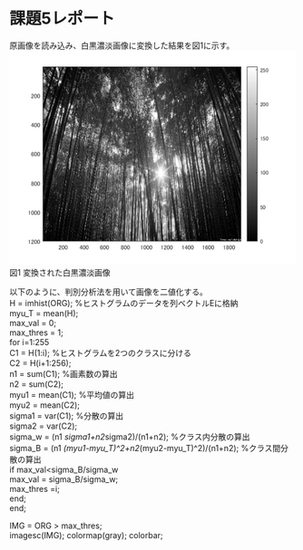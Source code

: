 # 課題5レポート
原画像を読み込み、白黒濃淡画像に変換した結果を図1に示す。
![原画像](https://github.com/r-takano/lecture_image_processing/blob/master/picture/kadai5/kadai5_1.png)  
図1 変換された白黒濃淡画像

以下のように、判別分析法を用いて画像を二値化する。  
H = imhist(ORG); %ヒストグラムのデータを列ベクトルEに格納  
myu_T = mean(H);  
max_val = 0;  
max_thres = 1;  
for i=1:255  
C1 = H(1:i); %ヒストグラムを2つのクラスに分ける  
C2 = H(i+1:256);  
n1 = sum(C1); %画素数の算出  
n2 = sum(C2);  
myu1 = mean(C1); %平均値の算出  
myu2 = mean(C2);  
sigma1 = var(C1); %分散の算出  
sigma2 = var(C2);  
sigma_w = (n1 *sigma1+n2*sigma2)/(n1+n2); %クラス内分散の算出  
sigma_B = (n1 *(myu1-myu_T)^2+n2*(myu2-myu_T)^2)/(n1+n2); %クラス間分散の算出  
if max_val<sigma_B/sigma_w  
max_val = sigma_B/sigma_w;  
max_thres =i;  
end;  
end;  

IMG = ORG > max_thres;  
imagesc(IMG); colormap(gray); colorbar;  
